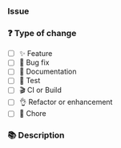 ### Issue

<!-- Link to issue  -->

### ❓ Type of change

<!-- What types of changes does your code introduce? -->
<!-- If a commit mixes types, use the most important type label in the commit message. -->
<!-- The priority is generally: feat, fix, docs, test, ci, refactor, chore. -->

- [ ] ✨ Feature
- [ ] 🐞 Bug fix
- [ ] 📖 Documentation
- [ ] 💯 Test
- [ ] 🎬 CI or Build
- [ ] 👌 Refactor or enhancement
- [ ] 🧹 Chore

### 📚 Description

<!-- Describe your changes in detail -->
<!-- Why is this change required? What problem does it solve? -->
